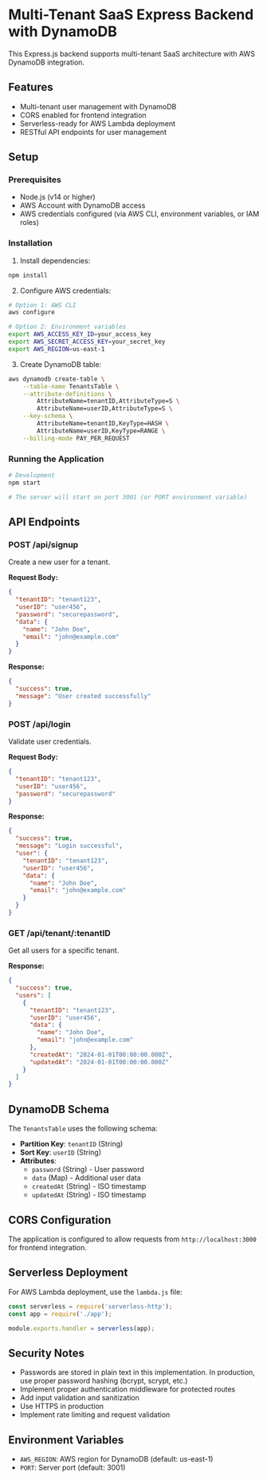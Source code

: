 # Multi-Tenant SaaS Express Backend with DynamoDB

This Express.js backend supports multi-tenant SaaS architecture with AWS DynamoDB integration.

## Features

- Multi-tenant user management with DynamoDB
- CORS enabled for frontend integration
- Serverless-ready for AWS Lambda deployment
- RESTful API endpoints for user management

## Setup

### Prerequisites

- Node.js (v14 or higher)
- AWS Account with DynamoDB access
- AWS credentials configured (via AWS CLI, environment variables, or IAM roles)

### Installation

1. Install dependencies:
```bash
npm install
```

2. Configure AWS credentials:
```bash
# Option 1: AWS CLI
aws configure

# Option 2: Environment variables
export AWS_ACCESS_KEY_ID=your_access_key
export AWS_SECRET_ACCESS_KEY=your_secret_key
export AWS_REGION=us-east-1
```

3. Create DynamoDB table:
```bash
aws dynamodb create-table \
    --table-name TenantsTable \
    --attribute-definitions \
        AttributeName=tenantID,AttributeType=S \
        AttributeName=userID,AttributeType=S \
    --key-schema \
        AttributeName=tenantID,KeyType=HASH \
        AttributeName=userID,KeyType=RANGE \
    --billing-mode PAY_PER_REQUEST
```

### Running the Application

```bash
# Development
npm start

# The server will start on port 3001 (or PORT environment variable)
```

## API Endpoints

### POST /api/signup
Create a new user for a tenant.

**Request Body:**
```json
{
  "tenantID": "tenant123",
  "userID": "user456",
  "password": "securepassword",
  "data": {
    "name": "John Doe",
    "email": "john@example.com"
  }
}
```

**Response:**
```json
{
  "success": true,
  "message": "User created successfully"
}
```

### POST /api/login
Validate user credentials.

**Request Body:**
```json
{
  "tenantID": "tenant123",
  "userID": "user456",
  "password": "securepassword"
}
```

**Response:**
```json
{
  "success": true,
  "message": "Login successful",
  "user": {
    "tenantID": "tenant123",
    "userID": "user456",
    "data": {
      "name": "John Doe",
      "email": "john@example.com"
    }
  }
}
```

### GET /api/tenant/:tenantID
Get all users for a specific tenant.

**Response:**
```json
{
  "success": true,
  "users": [
    {
      "tenantID": "tenant123",
      "userID": "user456",
      "data": {
        "name": "John Doe",
        "email": "john@example.com"
      },
      "createdAt": "2024-01-01T00:00:00.000Z",
      "updatedAt": "2024-01-01T00:00:00.000Z"
    }
  ]
}
```

## DynamoDB Schema

The `TenantsTable` uses the following schema:
- **Partition Key**: `tenantID` (String)
- **Sort Key**: `userID` (String)
- **Attributes**:
  - `password` (String) - User password
  - `data` (Map) - Additional user data
  - `createdAt` (String) - ISO timestamp
  - `updatedAt` (String) - ISO timestamp

## CORS Configuration

The application is configured to allow requests from `http://localhost:3000` for frontend integration.

## Serverless Deployment

For AWS Lambda deployment, use the `lambda.js` file:

```javascript
const serverless = require('serverless-http');
const app = require('./app');

module.exports.handler = serverless(app);
```

## Security Notes

- Passwords are stored in plain text in this implementation. In production, use proper password hashing (bcrypt, scrypt, etc.)
- Implement proper authentication middleware for protected routes
- Add input validation and sanitization
- Use HTTPS in production
- Implement rate limiting and request validation

## Environment Variables

- `AWS_REGION`: AWS region for DynamoDB (default: us-east-1)
- `PORT`: Server port (default: 3001)

